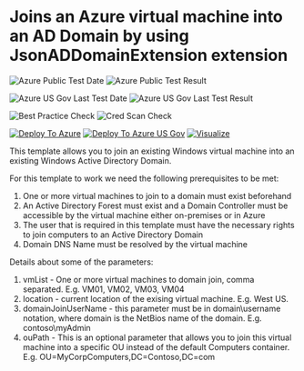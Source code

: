 # Joins an Azure virtual machine into an AD Domain by using JsonADDomainExtension extension

![Azure Public Test Date](https://azurequickstartsservice.blob.core.windows.net/badges/201-vm-domain-join-existing/PublicLastTestDate.svg)
![Azure Public Test Result](https://azurequickstartsservice.blob.core.windows.net/badges/201-vm-domain-join-existing/PublicDeployment.svg)

![Azure US Gov Last Test Date](https://azurequickstartsservice.blob.core.windows.net/badges/201-vm-domain-join-existing/FairfaxLastTestDate.svg)
![Azure US Gov Last Test Result](https://azurequickstartsservice.blob.core.windows.net/badges/201-vm-domain-join-existing/FairfaxDeployment.svg)

![Best Practice Check](https://azurequickstartsservice.blob.core.windows.net/badges/201-vm-domain-join-existing/BestPracticeResult.svg)
![Cred Scan Check](https://azurequickstartsservice.blob.core.windows.net/badges/201-vm-domain-join-existing/CredScanResult.svg)

[![Deploy To Azure](https://raw.githubusercontent.com/fathym-it/azure-quickstart-templates/master/1-CONTRIBUTION-GUIDE/images/deploytoazure.svg?sanitize=true)](https://portal.azure.com/#create/Microsoft.Template/uri/https%3A%2F%2Fraw.githubusercontent.com%2Ffathym-it%2Fazure-quickstart-templates%2Fmaster%2F201-vm-domain-join-existing%2Fazuredeploy.json)  [![Deploy To Azure US Gov](https://raw.githubusercontent.com/fathym-it/azure-quickstart-templates/master/1-CONTRIBUTION-GUIDE/images/deploytoazuregov.svg?sanitize=true)](https://portal.azure.us/#create/Microsoft.Template/uri/https%3A%2F%2Fraw.githubusercontent.com%2Ffathym-it%2Fazure-quickstart-templates%2Fmaster%2F201-vm-domain-join-existing%2Fazuredeploy.json)  [![Visualize](https://raw.githubusercontent.com/fathym-it/azure-quickstart-templates/master/1-CONTRIBUTION-GUIDE/images/visualizebutton.svg?sanitize=true)](http://armviz.io/#/?load=https%3A%2F%2Fraw.githubusercontent.com%2Ffathym-it%2Fazure-quickstart-templates%2Fmaster%2F201-vm-domain-join-existing%2Fazuredeploy.json)

This template allows you to join an existing Windows virtual machine into an existing Windows Active Directory Domain.

For this template to work we need the following prerequisites to be met:

1. One or more virtual machines to join to a domain must exist beforehand
2. An Active Directory Forest must exist and a Domain Controller must be accessible by the virtual machine either on-premises or in Azure
3. The user that is required in this template must have the necessary rights to join computers to an Active Directory Domain
4. Domain DNS Name must be resolved by the virtual machine

Details about some of the parameters:

1. vmList - One or more virtual machines to domain join, comma separated. E.g. VM01, VM02, VM03, VM04
2. location - current location of the exising virtual machine. E.g. West US.
3. domainJoinUserName - this parameter must be in domain\username notation, where domain is the NetBios name of the domain. E.g. contoso\myAdmin
4. ouPath - This is an optional parameter that allows you to join this virtual machine into a specific OU instead of the default Computers container. E.g. OU=MyCorpComputers,DC=Contoso,DC=com
